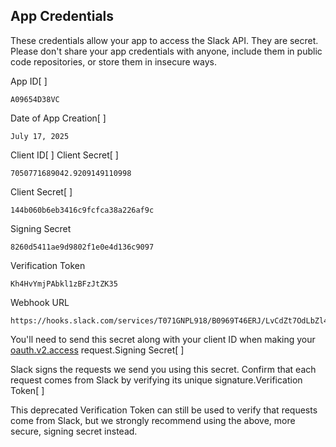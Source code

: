 ## App Credentials

These credentials allow your app to access the Slack API. They are secret. Please don't share your app credentials with anyone, include them in public code repositories, or store them in insecure ways.

App ID[ ]

```
A09654D38VC
```

Date of App Creation[ ]

```
July 17, 2025
```


Client ID[ ] Client Secret[ ]

```
7050771689042.9209149110998
```

Client Secret[ ]

```
144b060b6eb3416c9fcfca38a226af9c
```



Signing Secret

```
8260d5411ae9d9802f1e0e4d136c9097
```



Verification Token

```
Kh4HvYmjPAbkl1zBFzJtZK35
```



Webhook URL

```
https://hooks.slack.com/services/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
```







You'll need to send this secret along with your client ID when making your [oauth.v2.access](https://api.slack.com/methods/oauth.v2.access) request.Signing Secret[ ]

Slack signs the requests we send you using this secret. Confirm that each request comes from Slack by verifying its unique signature.Verification Token[ ]

This deprecated Verification Token can still be used to verify that requests come from Slack, but we strongly recommend using the above, more secure, signing secret instead.
